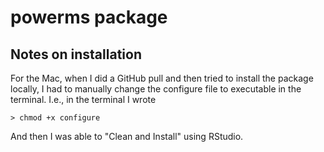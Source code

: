 
# powerms package



## Notes on installation

For the Mac, when I did a GitHub pull and then tried to install the package locally, I had to manually change the configure file to executable in the terminal.  I.e., in the terminal I wrote

```
> chmod +x configure
```

And then I was able to "Clean and Install" using RStudio.

